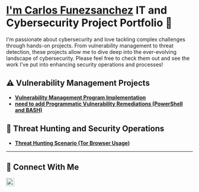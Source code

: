 # <a href="https://www.linkedin.com/in/carlosfunezsanchez/">I'm Carlos Funezsanchez</a> IT and Cybersecurity Project Portfolio 🔐

I'm passionate about cybersecurity and love tackling complex challenges through hands-on projects. From vulnerability management to threat detection, these projects allow me to dive deep into the ever-evolving landscape of cybersecurity. Please feel free to check them out and see the work I’ve put into enhancing security operations and processes!


## ⚠️ Vulnerability Management Projects

- **[Vulnerability Management Program Implementation](https://github.com/CARLOSFUN/vulnerability-management-program)**
- **[need to add Programmatic Vulnerability Remediations (PowerShell and BASH)]()**

## 🚨 Threat Hunting and Security Operations

- **[Threat Hunting Scenario (Tor Browser Usage)](https://github.com/CARLOSFUN/threat-hunting-scenario-tor)**

<hr/>

## 🤳 Connect With Me
[<img align="left" alt="___________ | LinkedIn" width="22px" src="https://cdn.jsdelivr.net/npm/simple-icons@v3/icons/linkedin.svg" />][linkedin]

[linkedin]: https://linkedin.com/in/carlosfunezsanchez/

<!--
<img width="35" alt="image" src="https://github.com/user-attachments/assets/2f41c7cd-5ea8-4475-b451-a37161b6c3fb"> 
<img width="35" alt="image" src="https://github.com/user-attachments/assets/77649969-9910-4994-8b96-74a116cfb2a8">
-->

